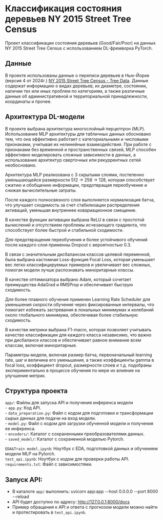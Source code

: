 # Классификация состояния деревьев NY 2015 Street Tree Census
Проект классификации состояния деревьев (Good/Fair/Poor) на данных NY 2015 Street Tree Census с использованием DL-фремворка PyTorch.

## Данные
В проекте использованы данные о переписи деревьев в Нью-Йорке (версия 4 от 2024г.) [NY 2015 Street Tree Census - Tree Data](https://www.kaggle.com/datasets/new-york-city/ny-2015-street-tree-census-tree-data/data). Данные содержат информацию о видах деревьев, их диаметре, состоянии, наличии тех или иных проблем по категориям, а также различные данные об административной и территориальной принадлежности, координаты и прочее.


## Архитектура DL-модели

В проекте выбрана архитектура многослойный перцептрон (MLP). Использование MLP архитектуры для табличных данных обосновано тем, что она эффективно работает с категориальными и числовыми признаками, учитывая их нелинейные взаимодействия. При работе с признаками без временной и пространственных связей, MLP способен эффективно моделировать сложные зависимости в данных, а использование архитектур сверточных или рекуррентных сетей необосновано.

Архитектура MLP реализована с 3 скрытыми слоями, постепенно уменьшающейся размерности 512 -> 256 -> 128, которая способствует сжатию и обобщению информации, предотвращая переобучение и снижая вычислительные затраты. 

После каждого полносвязного слоя выполняется нормализация батча, что улучшает сходимость за счет стабилизации распределения активаций, уменьшая внутреннее ковариационное смещение.

В качестве функции активации выбрана ReLU в связи с простотой вычислений и отсутствием проблемы исчезающего градиента, что способствует более быстрой и стабильной сходимости.

Для предотвращения переобучения и более устойчивого обучений после каждого слоя применны Dropout с вероятностью 0.3.

В связи с значительным дисбалансом классов целевой переменной, была выбрана кастомная Loss-функция Focal Loss, которая уменьшает вес легко классифицируемых примеров и увеличивает вес сложных, помогая модели лучше распознавать миноритарные классы.

В качестве оптимизатора выбрано Adam, который сочетает преимущества AdaGrad и RMSProp и обеспечивает быструю сходимость.

Для более плавного обучения применен Learning Rate Scheduler для уменьшения скорости обучения через фиксированные интервалы, что помогает избежать застревания в локальных минимумах и колебаний около глобального минимума, обеспечивая более стабильную сходимость.

В качестве метрики выбрана F1-macro, которая позволяет учитывать качество классификации для каждого класса независимо, что важно при дисбалансе классов и обеспечивает равное внимание всем классам, включая миноритарные.

Параметры модели, включая размер батча, первоначальный learning rate, шаг и величина его уменьшения, а также коэффициенты gamma в focal loss, коэффициент dropout, размерности слоев и т.д. подобраны экспериментально в процессе обучения по мере их влияние на улучшение метрик.

## Структура проекта

`app/`: Файлы для запуска API и получения инференса модели  
    - `app.py`: Код API.  
    - `data_preparation.py`: Файл с кодом для подготовки и трансформации сырых данных для подачи на вход модели.  
    - `model.py`: Файл с кодом для загрузки обученной модели и получения ее инференса.  
    - `encoders/`: Каталог с сохраненными преобразователями данных.  
    - `saved_model/`: Каталог с сохраненной моделью Pytorch.  

`EDA&Train model.ipynb`: Ноутбук с EDA, подготовкой данных и обучением модели MLP на Pytorch.  
`test_api.ipynb`: Ноутбук с кодом для проверки работы API.  
`requirements.txt`: Файл с зависимостями.  

## Запуск API:

* В каталоге `app/` выполнить: uvicorn app:app --host 0.0.0.0 --port 8000 --reload
* API будет доступно по адресу: http://127.0.0.1:8000/docs
* Пример обращения к API и ответа с прогнозом модели можно найти и протестировать в `test_api.ipynb`.
